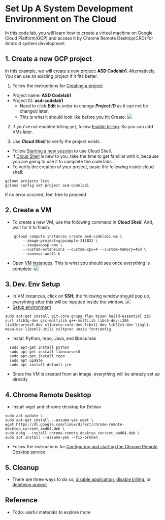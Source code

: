 # Set Up A System Development Environment on The Cloud
In this code lab, you will learn how to create a virtual machine on
Google Cloud Platform(GCP) and access it by Chrome Remote Desktop(CRD) for
Android system development.

## 1. Create a new GCP project
In this example, we will create a new project: **ASD Codelab1**.
Alternatively, You can use an existing project if it fits better.

1. Follow the instructions for [Creating a project](https://cloud.google.com/resource-manager/docs/creating-managing-projects#creating_a_project)
  - Project name: **ASD Codelab1**
  - Project ID: **asd-codelab1**
    - Need to click **Edit** in order to change ***Project ID*** as it can
    not be changed later.
    - This is what it should look like before you hit Create:
![](https://user-images.githubusercontent.com/22556115/118602389-7822e780-b767-11eb-86fd-16e1a645acf4.png)

2. If you've not enabled billing yet, follow [Enable billing](https://cloud.google.com/billing/docs/how-to/modify-project#enable_billing_for_a_project).
So you can add VMs later.

3. Use ***Cloud Shell*** to verify the project exists.
  - Follow [Starting a new session](https://cloud.google.com/shell/docs/using-cloud-shell#starting_a_new_session)
  to use Cloud Shell.
  - If [Cloud Shell](https://cloud.google.com/shell) is new to you, take the
  time to get familiar with it, because you are going to use it to complete
  the code labs.
  - To verify the creation of your project, paste the following inside cloud shell:
  ```
  gcloud projects list
  gcloud config set project asd-codelab1
  ```
  If no error occored, feel free to proceed
## 2. Create a VM
- To create a new VM, use the following command in ***Cloud Shell***. And, wait
for it to finish.
```
    gcloud compute instances create asd-codelab1-vm \
        --image-project=gcpsample-311822 \
        --image=aosp-env \
        --custom-extensions --custom-cpu=4 --custom-memory=450 \
        --zone=us-west1-b
```

- Open [VM instances](https://console.cloud.google.com/compute/instances). This
is what you should see once everything is complete:
![](https://user-images.githubusercontent.com/22556115/118602391-78bb7e00-b767-11eb-826b-5ae0b3e23e07.png)

## 3. Dev. Env Setup
- In VM instances, click on **SSH**, the following window should pop up, everything after this will be inputted inside the window.
![](https://user-images.githubusercontent.com/22556115/118602390-78bb7e00-b767-11eb-852d-c4645186c750.png)
-  [Setup environment](https://source.android.com/setup/build/initializing)

```
sudo apt-get install git-core gnupg flex bison build-essential zip curl zlib1g-dev gcc-multilib g++-multilib libc6-dev-i386 lib32ncurses5-dev x11proto-core-dev libx11-dev lib32z1-dev libgl1-mesa-dev libxml2-utils xsltproc unzip fontconfig
```
- Install Python, repo, Java, and libncurses
```
  sudo apt-get install python
  sudo apt-get install libncurses5
  sudo apt-get install repo
  sudo apt update
  sudo apt install default-jre
```
- Since the VM is created from an image, everything will be already set up already
## 4. Chrome Remote Desktop
- install wget and chrome desktop for Debian

```
sudo apt update \
sudo apt-get install --assume-yes wget \
wget https://dl.google.com/linux/direct/chrome-remote-desktop_current_amd64.deb \
sudo dpkg --install chrome-remote-desktop_current_amd64.deb \
sudo apt install --assume-yes --fix-broken
```
- Follow the instructions for [Configuring and starting the Chrome Remote Desktop service](https://cloud.google.com/architecture/chrome-desktop-remote-on-compute-engine#configuring_and_starting_the_chrome_remote_desktop_service)

## 5. Cleanup
- There are three ways to do so, [disable application](https://cloud.google.com/appengine/docs/standard/python3/building-app/cleaning-up#disabling_your_application), [disable billing](https://cloud.google.com/appengine/docs/standard/python3/building-app/cleaning-up#disabling_billing), or [deleteing project](https://cloud.google.com/appengine/docs/standard/python3/building-app/cleaning-up#deleting_your_project)

## Reference
- Todo: useful materials to explore more
